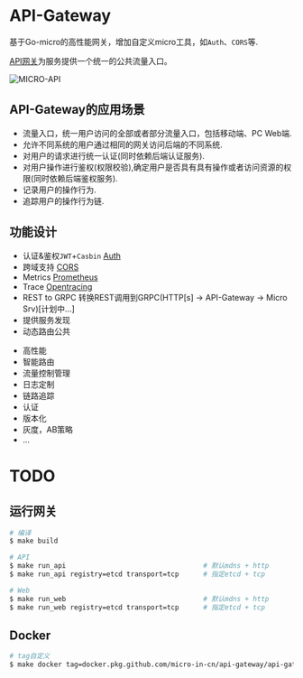 # API-Gateway

基于Go-micro的高性能网关，增加自定义micro工具，如`Auth`、`CORS`等.

[API​​网关](http://microservices.io/patterns/apigateway.html)为服务提供一个统一的公共流量入口。

![MICRO-API](docs/micro-api.png)

## API-Gateway的应用场景

+ 流量入口，统一用户访问的全部或者部分流量入口，包括移动端、PC Web端.
+ 允许不同系统的用户通过相同的网关访问后端的不同系统.
+ 对用户的请求进行统一认证(同时依赖后端认证服务).
+ 对用户操作进行鉴权(权限校验),确定用户是否具有具有操作或者访问资源的权限(同时依赖后端鉴权服务).
+ 记录用户的操作行为.
+ 追踪用户的操作行为链.

## 功能设计

+ 认证&鉴权`JWT`+`Casbin` [Auth](/pkg/plugin/wrapper/auth)
+ 跨域支持 [CORS](/pkg/plugin/wrapper/cors)
+ Metrics [Prometheus](/pkg/plugin/wrapper/metrics)
+ Trace [Opentracing](/pkg/plugin/wrapper/trace/opentracing)
+ REST to GRPC 转换REST调用到GRPC(HTTP[s] -> API-Gateway -> Micro Srv)[计划中...]
+ 提供服务发现
+ 动态路由公共
- 高性能
- 智能路由
- 流量控制管理
- 日志定制
- 链路追踪
- 认证
- 版本化
- 灰度，AB策略
- ...

# TODO

## 运行网关

```bash
# 编译
$ make build

# API
$ make run_api                                  # 默认mdns + http
$ make run_api registry=etcd transport=tcp      # 指定etcd + tcp

# Web
$ make run_web                                  # 默认mdns + http
$ make run_web registry=etcd transport=tcp      # 指定etcd + tcp
```

## Docker

```bash
# tag自定义
$ make docker tag=docker.pkg.github.com/micro-in-cn/api-gateway/api-gateway:v1.15.0
```
